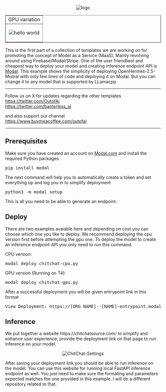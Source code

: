 <p align="center">
  <img src="https://github.com/OutofAi/ChitChatSource/assets/145302363/798510c4-c92f-47f3-8728-738f5b1333bc" alt="logo">
</p>

<table style="border-collapse: collapse; width: 100%;" border="1" align="center">
<tbody>
<tr>
<td style="width: 100%;">GPU variation</td>
</tr>
<tr>
<td style="width: 100%;"><p align="center">
  <img src="https://github.com/OutofAi/ChitChatSource/assets/145302363/08c3d21f-6d70-4e33-a3aa-a4c40a30ae6d" alt="hello world">
</p>
</td>
</tr>
</tbody>
</table>

<p>This is the first part of a collection of templates we are working on for promoting the concept of Model as a Serivce (MaaS). Mainly revolving around using Firebase/Modal/Stripe. One of the user friendliest and cheapest way to deploy your model and creating inference endpoint API is <a href="https://modal.com/">Modal</a>. This example shows the simplicity of deploying OpenHermes-2.5-Mistral with only few lines of code and deploying it on Modal. But you can change it to any model that is supported by LLamacpp</p>
<hr />
<p>Follow us on X for updates regarding the other templates<br /><a href="https://twitter.com/OutofAi">https://twitter.com/OutofAi</a><br /><a href="https://twitter.com/banterless_ai">https://twitter.com/banterless_ai</a></p>
<p>and also support our channel <br /><a href="https://www.buymeacoffee.com/outofai">https://www.buymeacoffee.com/outofai</a></p>
<hr />
<h2 dir="auto" tabindex="-1">Prerequisites</h2>
<p>Make sure you have created an account on <a href="https://modal.com/">Modal.com</a> and install the required Python packages</p>
<pre>pip install modal</pre>
<p>The next command will help you to automatically create a token and set everything up and log you in to simplify deployment</p>
<pre>python3 -m modal setup</pre>
<p>This is all you need to be able to generate an endpoint.</p>
<h2 dir="auto" tabindex="-1">Deploy</h2>
<p>There are two examples avaiable here and depending on cost you can choose which one you like to deploy. We recommend deploying the cpu version first before attempting the gpu one. To deploy the model to create an inference endpoint API you only need to run this command.</p>
<p>CPU version:</p>
<pre>modal deploy chitchat-cpu.py</pre>
<p>GPU version (Running on T4):</p>
<pre>modal deploy chitchat-gpu.py</pre>
<p>After a successful deployment you will be given entrypoint link in this format</p>
<pre>View Deployment: https://[ORG_NAME]--[NAME]-entrypoint.modal.run</pre>
<h2 dir="auto" tabindex="-1">Inference</h2>
<p>We put together a website https://chitchatsource.com/ to simplify and enhance user experience, provide the deployment link on that page to run inference on your model.</p>

<p align="center">
  <img src="https://github.com/OutofAi/ChitChatSource/assets/145302363/79a79b25-5d5b-4e81-b972-b49cc472de66" alt="ChitChat-Settings">
</p>

<p>After saving your deployment link you should be able to run inference on the model. You can use this website for running local FastAPI inference endpoint as well. You just need to make sure the formating and parameters expected matches the one provided in this example. I will do a different repository related to that.</p>

